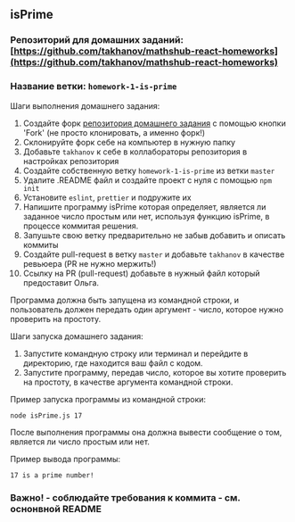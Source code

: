 ## isPrime

### Репозиторий для домашних заданий: [https://github.com/takhanov/mathshub-react-homeworks](https://github.com/takhanov/mathshub-react-homeworks)

### Название ветки: `homework-1-is-prime`

Шаги выполнения домашнего задания:

1. Создайте форк [репозитория домашнего задания](https://github.com/takhanov/mathshub-react-homeworks) с помощью кнопки 'Fork' (не просто клонировать, а именно форк!)
2. Склонируйте форк себе на компьютер в нужную папку
3. Добавьте `takhanov` к себе в коллабораторы репозитория в настройках репозитория
4. Создайте собственную ветку `homework-1-is-prime` из ветки `master`
5. Удалите .README файл и создайте проект с нуля с помощью `npm init`
6. Установите `eslint`, `prettier` и подружите их
7. Напишите программу isPrime которая определяет, является ли заданное число простым или нет, используя функцию isPrime, в процессе коммитая решения.
8. Запушьте свою ветку предварительно не забыв добавить и описать коммиты
9. Создайте pull-request в ветку `master` и добавьте `takhanov` в качестве ревьюера (PR не нужно мержить!)
10. Ссылку на PR (pull-request) добавьте в нужный файл который предоставит Ольга.

Программа должна быть запущена из командной строки, и пользователь должен передать один аргумент - число, которое нужно проверить на простоту.

Шаги запуска домашнего задания:

1. Запустите командную строку или терминал и перейдите в директорию, где находится ваш файл с кодом.
2. Запустите программу, передав число, которое вы хотите проверить на простоту, в качестве аргумента командной строки.

Пример запуска программы из командной строки:

```
node isPrime.js 17
```

После выполнения программы она должна вывести сообщение о том, является ли число простым или нет.

Пример вывода программы:

```
17 is a prime number!
```

### Важно! - соблюдайте требования к коммита - см. оснонвной README
